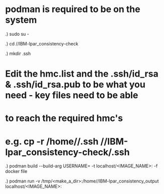# podman is required to be on the system

.) sudo su - 

.) cd /<PATH>/IBM-lpar_consistency-check

.) mkdir .ssh

# Edit the hmc.list and the .ssh/id_rsa & .ssh/id_rsa.pub to be what you need - key files need to be able 
# to reach the required hmc's

# e.g. cp -r /home/<USERNAME>/.ssh /<PATH>/IBM-lpar_consistency-check/.ssh

.) podman build --build-arg USERNAME=<USERNAME> -t localhost/<IMAGE_NAME>:<TAG> -f docker file

.) podman run -v /tmp/<make_a_dir>:/home/<USERNAME>/IBM-lpar_consistency_output localhost/<IMAGE_NAME>:<TAG>
